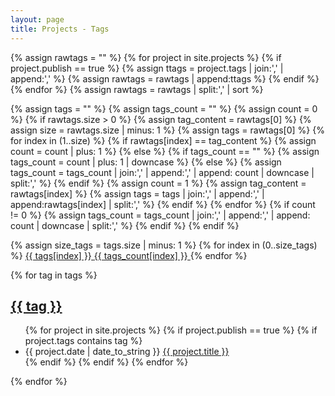 ```yaml
---
layout: page
title: Projects - Tags
---
```


<!-- https://codinfox.github.io/dev/2015/03/06/use-tags-and-categories-in-your-jekyll-based-github-pages/ -->

{% assign rawtags = "" %}
{% for project in site.projects %}
{% if project.publish == true %}
{% assign ttags = project.tags | join:',' | append:',' %}
{% assign rawtags = rawtags | append:ttags %}
{% endif %}
{% endfor %}
{% assign rawtags = rawtags | split:',' | sort %}

{% assign tags = "" %}
{% assign tags_count = "" %}
{% assign count = 0 %}
{% if rawtags.size > 0 %}
{% assign tag_content = rawtags[0] %}
{% assign size = rawtags.size | minus: 1 %}
{% assign tags = rawtags[0] %}
{% for index in (1..size) %}
{% if rawtags[index] == tag_content %}
{% assign count = count | plus: 1 %}
{% else %}
{% if tags_count == "" %}
{% assign tags_count = count | plus: 1 | downcase %}
{% else %}
{% assign tags_count = tags_count | join:',' | append:',' | append: count | downcase | split:',' %}
{% endif %}
{% assign count = 1 %}
{% assign tag_content = rawtags[index] %}
{% assign tags = tags | join:',' | append:',' | append:rawtags[index] | split:',' %}
{% endif %}
{% endfor %}
{% if count != 0 %}
{% assign tags_count = tags_count | join:',' | append:',' | append: count | downcase | split:',' %}
{% endif %}
{% endif %}


<div style="display: inline;">
{% assign size_tags = tags.size | minus: 1 %}
{% for index in (0..size_tags) %}
<a href="#{{ tag | slugify: 'pretty' }}" class="tag">
<span class="tag-content">{{ tags[index] }}</span>
<span class="tag-count">{{ tags_count[index] }}</span>
</a>
{% endfor %}
</div>

{% for tag in tags %}
<h2 id="{{ tag | slugify: 'pretty' }}">
    <a href="#{{ tag | slugify: 'pretty' }}" class="post-tag">{{ tag }}</a>
</h2>
<ul class="tag-list">
    {% for project in site.projects %}
    {% if project.publish == true %}
    {% if project.tags contains tag %}
    <li>
        <span class="tag-date">{{ project.date | date_to_string }}</span>
        <a class="tag-title" href="{{ site.baseurl }}{{ project.url }}">
            {{ project.title }}
        </a>
    </li>
    {% endif %}
    {% endif %}
    {% endfor %}
</ul>
{% endfor %}
